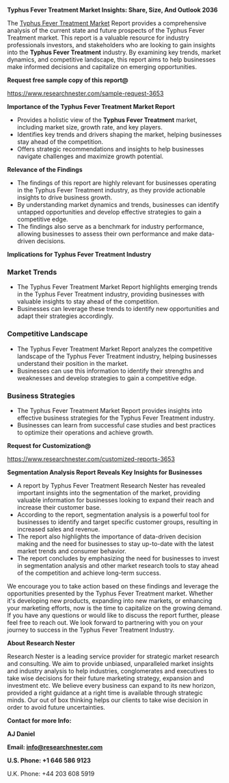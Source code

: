 ﻿<a name="_hlk168570615"></a><a name="_hlk168498031"></a>**Typhus Fever Treatment Market Insights: Share, Size, And Outlook 2036**

The [Typhus Fever Treatment Market](https://www.researchnester.com/reports/typhus-fever-treatment-market/3653) Report provides a comprehensive analysis of the current state and future prospects of the Typhus Fever Treatment market. This report is a valuable resource for industry professionals investors, and stakeholders who are looking to gain insights into the **Typhus Fever Treatment** industry. By examining key trends, market dynamics, and competitive landscape, this report aims to help businesses make informed decisions and capitalize on emerging opportunities.

**Request free sample copy of this report@**

<https://www.researchnester.com/sample-request-3653> 

**Importance of the Typhus Fever Treatment Market Report**

- Provides a holistic view of the **Typhus Fever Treatment** market, including market size, growth rate, and key players.
- Identifies key trends and drivers shaping the market, helping businesses stay ahead of the competition.
- Offers strategic recommendations and insights to help businesses navigate challenges and maximize growth potential.

**Relevance of the Findings**

- The findings of this report are highly relevant for businesses operating in the Typhus Fever Treatment industry, as they provide actionable insights to drive business growth.
- By understanding market dynamics and trends, businesses can identify untapped opportunities and develop effective strategies to gain a competitive edge.
- The findings also serve as a benchmark for industry performance, allowing businesses to assess their own performance and make data-driven decisions.

**Implications for Typhus Fever Treatment Industry**
### **Market Trends**
- The Typhus Fever Treatment Market Report highlights emerging trends in the Typhus Fever Treatment industry, providing businesses with valuable insights to stay ahead of the competition.
- Businesses can leverage these trends to identify new opportunities and adapt their strategies accordingly.
### **Competitive Landscape**
- The Typhus Fever Treatment Market Report analyzes the competitive landscape of the Typhus Fever Treatment industry, helping businesses understand their position in the market.
- Businesses can use this information to identify their strengths and weaknesses and develop strategies to gain a competitive edge.
### **Business Strategies**
- The Typhus Fever Treatment Market Report provides insights into effective business strategies for the Typhus Fever Treatment industry.
- Businesses can learn from successful case studies and best practices to optimize their operations and achieve growth.

**Request for Customization@**

<https://www.researchnester.com/customized-reports-3653> 

**Segmentation Analysis Report Reveals Key Insights for Businesses**

- A report by Typhus Fever Treatment Research Nester has revealed important insights into the segmentation of the market, providing valuable information for businesses looking to expand their reach and increase their customer base.
- According to the report, segmentation analysis is a powerful tool for businesses to identify and target specific customer groups, resulting in increased sales and revenue.
- The report also highlights the importance of data-driven decision making and the need for businesses to stay up-to-date with the latest market trends and consumer behavior.
- The report concludes by emphasizing the need for businesses to invest in segmentation analysis and other market research tools to stay ahead of the competition and achieve long-term success.

We encourage you to take action based on these findings and leverage the opportunities presented by the Typhus Fever Treatment market. Whether it's developing new products, expanding into new markets, or enhancing your marketing efforts, now is the time to capitalize on the growing demand. If you have any questions or would like to discuss the report further, please feel free to reach out. We look forward to partnering with you on your journey to success in the Typhus Fever Treatment Industry.

**About Research Nester**

Research Nester is a leading service provider for strategic market research and consulting. We aim to provide unbiased, unparalleled market insights and industry analysis to help industries, conglomerates and executives to take wise decisions for their future marketing strategy, expansion and investment etc. We believe every business can expand to its new horizon, provided a right guidance at a right time is available through strategic minds. Our out of box thinking helps our clients to take wise decision in order to avoid future uncertainties.

**Contact for more Info:**

**AJ Daniel**

**Email: info@researchnester.com**

**U.S. Phone: +1 646 586 9123**

U.K. Phone: +44 203 608 5919



